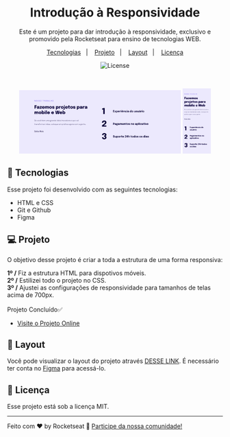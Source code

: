 
<h1 align="center">Introdução à Responsividade</h1>

<p align="center">
Este é um projeto para dar introdução à responsividade, exclusivo e promovido pela Rocketseat para ensino de tecnologias WEB. <br/>

<p align="center">
  <a href="#-tecnologias">Tecnologias</a>&nbsp;&nbsp;&nbsp;|&nbsp;&nbsp;&nbsp;
  <a href="#-projeto">Projeto</a>&nbsp;&nbsp;&nbsp;|&nbsp;&nbsp;&nbsp;
  <a href="#-layout">Layout</a>&nbsp;&nbsp;&nbsp;|&nbsp;&nbsp;&nbsp;
  <a href="#memo-licença">Licença</a>
</p>

<p align="center">
  <img alt="License" src="https://img.shields.io/static/v1?label=license&message=MIT&color=49AA26&labelColor=000000">
</p>

<br>

<p align="center">
  <img alt="projeto rocket.sect" src="Image/Desktop.png" width="75%">
  <img alt="projeto rocket.sect" src="Image/Mobile.png" width="13%">
</p>

## 🚀 Tecnologias

Esse projeto foi desenvolvido com as seguintes tecnologias:

- HTML e CSS
- Git e Github
- Figma

## 💻 Projeto

O objetivo desse projeto é criar a toda a estrutura de uma forma responsiva:

<strong>1º /</strong> Fiz a estrutura HTML para dispotivos móveis. <br>
<strong>2º /</strong> Estilizei todo o projeto no CSS. <br>
<strong>3º /</strong> Ajustei as configurações de responsividade para tamanhos de telas acima de 700px.
<br>
<br>
Projeto Concluído✅

- [Visite o Projeto Online](http://SaymonRezendeX.github.io/aprendendo-responsividade)

## 🔖 Layout

Você pode visualizar o layout do projeto através [DESSE LINK](https://www.figma.com/file/zF9uXqA72fbbcN9g9fyHV9/Explorer-Stage-03-Projeto-02-(Copy)?node-id=203%3A412&mode=dev). É necessário ter conta no [Figma](https://figma.com) para acessá-lo.

## :memo: Licença

Esse projeto está sob a licença MIT.

---

Feito com ♥ by Rocketseat :wave: [Participe da nossa comunidade!](https://discord.gg/rocketseat)